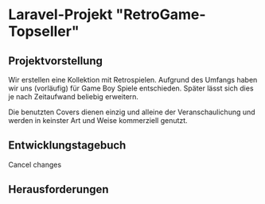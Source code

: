 # Laravel-Projekt "RetroGame-Topseller"

## Projektvorstellung

Wir erstellen eine Kollektion mit Retrospielen. Aufgrund des Umfangs haben wir uns (vorläufig) für Game Boy Spiele entschieden. 
Später lässt sich dies je nach Zeitaufwand beliebig erweitern.

Die benutzten Covers dienen einzig und alleine der Veranschaulichung und werden in keinster Art und Weise kommerziell genutzt. 

## Entwicklungstagebuch

Cancel changes

## Herausforderungen

